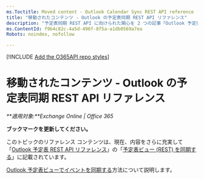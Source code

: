 ```yaml
---
ms.Toctitle: Moved content - Outlook Calendar Sync REST API reference
title: "移動されたコンテンツ - Outlook の予定表同期 REST API リファレンス"
description: "予定表同期 REST API に向けられた関心を 2 つの記事「Outlook 予定表 REST API リファレンス」と「予定表ビューのイベントを同期する」に向け直します。"
ms.ContentId: f9b4c82c-4a5d-496f-8f5a-a1db0569a7ea
Robots: noindex, nofollow

---
```

[!INCLUDE [Add the O365API repo styles](../includes/controls/addo365apistyles.xml)]



# 移動されたコンテンツ - Outlook の予定表同期 REST API リファレンス
    
 _**適用対象:**Exchange Online | Office 365_

**ブックマークを更新してください。**

このトピックのリファレンス コンテンツは、現在、内容をさらに充実して「[Outlook 予定表 REST API リファレンス](..\api\calendar-rest-operations.md)」の「[予定表ビュー (REST) を同期する](..\api\calendar-rest-operations.md#SyncCalendarView)」に記載されています。 

[Outlook 予定表ビューでイベントを同期する](..\howto\sync-calendar-view.md)方法について説明します。 